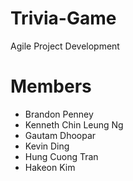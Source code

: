 # Trivia-Game
Agile Project Development

# Members
- Brandon Penney
- Kenneth Chin Leung Ng 
- Gautam Dhoopar
- Kevin Ding
- Hung Cuong Tran
- Hakeon Kim

